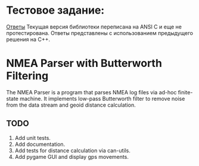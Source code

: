# Тестовое задание: 
[Ответы](./issues/README.md)
Текущая версия библиотеки переписана на ANSI C и еще не протестирована. Ответы представлены с использованием предыдущего решения на C++.

# NMEA Parser with Butterworth Filtering

The NMEA Parser is a program that parses NMEA log files via ad-hoc finite-state machine. It implements low-pass Butterworth filter to remove noise from the data stream and geoid distance calculation.

## TODO

1. Add unit tests.
2. Add documentation.
3. Add tests for distance calculation via can-utils.
4. Add pygame GUI and display gps movements.

